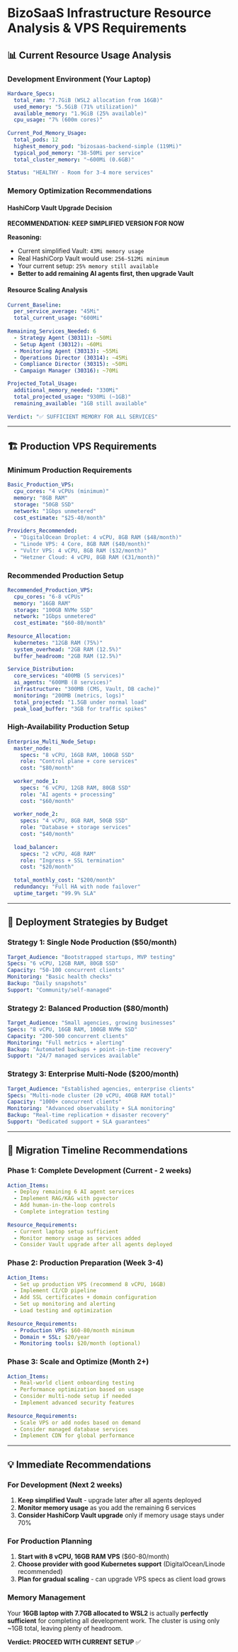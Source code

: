 # BizoSaaS Infrastructure Resource Analysis & VPS Requirements

## 📊 Current Resource Usage Analysis

### Development Environment (Your Laptop)
```yaml
Hardware_Specs:
  total_ram: "7.7GiB (WSL2 allocation from 16GB)"
  used_memory: "5.5GiB (71% utilization)"
  available_memory: "1.9GiB (25% available)"
  cpu_usage: "7% (600m cores)"
  
Current_Pod_Memory_Usage:
  total_pods: 12
  highest_memory_pod: "bizosaas-backend-simple (119Mi)"
  typical_pod_memory: "38-50Mi per service"
  total_cluster_memory: "~600Mi (0.6GB)"
  
Status: "HEALTHY - Room for 3-4 more services"
```

### Memory Optimization Recommendations

#### HashiCorp Vault Upgrade Decision
**RECOMMENDATION: KEEP SIMPLIFIED VERSION FOR NOW**

**Reasoning:**
- Current simplified Vault: `43Mi memory usage`
- Real HashiCorp Vault would use: `256-512Mi minimum`
- Your current setup: `25% memory still available`
- **Better to add remaining AI agents first, then upgrade Vault**

#### Resource Scaling Analysis
```yaml
Current_Baseline:
  per_service_average: "45Mi"
  total_current_usage: "600Mi"
  
Remaining_Services_Needed: 6
  - Strategy Agent (30311): ~50Mi
  - Setup Agent (30312): ~60Mi  
  - Monitoring Agent (30313): ~55Mi
  - Operations Director (30314): ~45Mi
  - Compliance Director (30315): ~50Mi
  - Campaign Manager (30316): ~70Mi

Projected_Total_Usage:
  additional_memory_needed: "330Mi"
  total_projected_usage: "930Mi (~1GB)"
  remaining_available: "1GB still available"
  
Verdict: "✅ SUFFICIENT MEMORY FOR ALL SERVICES"
```

---

## 🏗️ Production VPS Requirements

### Minimum Production Requirements
```yaml
Basic_Production_VPS:
  cpu_cores: "4 vCPUs (minimum)"
  memory: "8GB RAM"
  storage: "50GB SSD"
  network: "1Gbps unmetered"
  cost_estimate: "$25-40/month"
  
Providers_Recommended:
  - "DigitalOcean Droplet: 4 vCPU, 8GB RAM ($48/month)"
  - "Linode VPS: 4 Core, 8GB RAM ($40/month)" 
  - "Vultr VPS: 4 vCPU, 8GB RAM ($32/month)"
  - "Hetzner Cloud: 4 vCPU, 8GB RAM (€31/month)"
```

### Recommended Production Setup
```yaml
Recommended_Production_VPS:
  cpu_cores: "6-8 vCPUs"
  memory: "16GB RAM"
  storage: "100GB NVMe SSD"
  network: "1Gbps unmetered"
  cost_estimate: "$60-80/month"
  
Resource_Allocation:
  kubernetes: "12GB RAM (75%)"
  system_overhead: "2GB RAM (12.5%)"
  buffer_headroom: "2GB RAM (12.5%)"
  
Service_Distribution:
  core_services: "400MB (5 services)"
  ai_agents: "600MB (8 services)"  
  infrastructure: "300MB (CMS, Vault, DB cache)"
  monitoring: "200MB (metrics, logs)"
  total_projected: "1.5GB under normal load"
  peak_load_buffer: "3GB for traffic spikes"
```

### High-Availability Production Setup
```yaml
Enterprise_Multi_Node_Setup:
  master_node:
    specs: "8 vCPU, 16GB RAM, 100GB SSD"
    role: "Control plane + core services"
    cost: "$80/month"
    
  worker_node_1:
    specs: "6 vCPU, 12GB RAM, 80GB SSD" 
    role: "AI agents + processing"
    cost: "$60/month"
    
  worker_node_2:
    specs: "4 vCPU, 8GB RAM, 50GB SSD"
    role: "Database + storage services"
    cost: "$40/month"
    
  load_balancer:
    specs: "2 vCPU, 4GB RAM"
    role: "Ingress + SSL termination"
    cost: "$20/month"
    
  total_monthly_cost: "$200/month"
  redundancy: "Full HA with node failover"
  uptime_target: "99.9% SLA"
```

---

## 🔧 Deployment Strategies by Budget

### Strategy 1: Single Node Production ($50/month)
```yaml
Target_Audience: "Bootstrapped startups, MVP testing"
Specs: "6 vCPU, 12GB RAM, 80GB SSD"
Capacity: "50-100 concurrent clients"
Monitoring: "Basic health checks"
Backup: "Daily snapshots"
Support: "Community/self-managed"
```

### Strategy 2: Balanced Production ($80/month)  
```yaml
Target_Audience: "Small agencies, growing businesses"
Specs: "8 vCPU, 16GB RAM, 100GB NVMe SSD"
Capacity: "200-500 concurrent clients"
Monitoring: "Full metrics + alerting"
Backup: "Automated backups + point-in-time recovery"
Support: "24/7 managed services available"
```

### Strategy 3: Enterprise Multi-Node ($200/month)
```yaml
Target_Audience: "Established agencies, enterprise clients"  
Specs: "Multi-node cluster (20 vCPU, 40GB RAM total)"
Capacity: "1000+ concurrent clients"
Monitoring: "Advanced observability + SLA monitoring"  
Backup: "Real-time replication + disaster recovery"
Support: "Dedicated support + SLA guarantees"
```

---

## 🚦 Migration Timeline Recommendations

### Phase 1: Complete Development (Current - 2 weeks)
```yaml
Action_Items:
  - Deploy remaining 6 AI agent services
  - Implement RAG/KAG with pgvector
  - Add human-in-the-loop controls
  - Complete integration testing
  
Resource_Requirements:
  - Current laptop setup sufficient
  - Monitor memory usage as services added
  - Consider Vault upgrade after all agents deployed
```

### Phase 2: Production Preparation (Week 3-4)
```yaml
Action_Items:
  - Set up production VPS (recommend 8 vCPU, 16GB)
  - Implement CI/CD pipeline  
  - Add SSL certificates + domain configuration
  - Set up monitoring and alerting
  - Load testing and optimization
  
Resource_Requirements:
  - Production VPS: $60-80/month minimum
  - Domain + SSL: $20/year
  - Monitoring tools: $20/month (optional)
```

### Phase 3: Scale and Optimize (Month 2+)
```yaml
Action_Items:
  - Real-world client onboarding testing
  - Performance optimization based on usage
  - Consider multi-node setup if needed
  - Implement advanced security features
  
Resource_Requirements:
  - Scale VPS or add nodes based on demand
  - Consider managed database services
  - Implement CDN for global performance
```

---

## 💡 Immediate Recommendations

### For Development (Next 2 weeks)
1. **Keep simplified Vault** - upgrade later after all agents deployed
2. **Monitor memory usage** as you add the remaining 6 services
3. **Consider HashiCorp Vault upgrade** only if memory usage stays under 70%

### For Production Planning
1. **Start with 8 vCPU, 16GB RAM VPS** ($60-80/month)
2. **Choose provider with good Kubernetes support** (DigitalOcean/Linode recommended)
3. **Plan for gradual scaling** - can upgrade VPS specs as client load grows

### Memory Management
Your **16GB laptop with 7.7GB allocated to WSL2** is actually **perfectly sufficient** for completing all development work. The cluster is using only ~1GB total, leaving plenty of headroom.

**Verdict: PROCEED WITH CURRENT SETUP** ✅